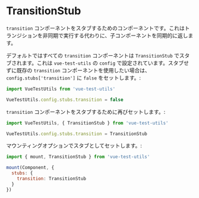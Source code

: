 # TransitionStub

`transition` コンポーネントをスタブするためのコンポーネントです。これはトランジションを非同期で実行する代わりに、子コンポーネントを同期的に返します。

デフォルトではすべての `transition` コンポーネントは `TransitionStub` でスタブされます。これは `vue-test-utils` の `config` で設定されています。スタブせずに既存の `transition` コンポーネントを使用したい場合は、 `config.stubs['transition']` に `false` をセットします。:

```js
import VueTestUtils from 'vue-test-utils'

VueTestUtils.config.stubs.transition = false
```

`transition` コンポーネントをスタブするために再びセットします。:

```js
import VueTestUtils, { TransitionStub } from 'vue-test-utils'

VueTestUtils.config.stubs.transition = TransitionStub
```

マウンティングオプションでスタブとしてセットします。:

```js
import { mount, TransitionStub } from 'vue-test-utils'

mount(Component, {
  stubs: {
    transition: TransitionStub
  }
})
```
